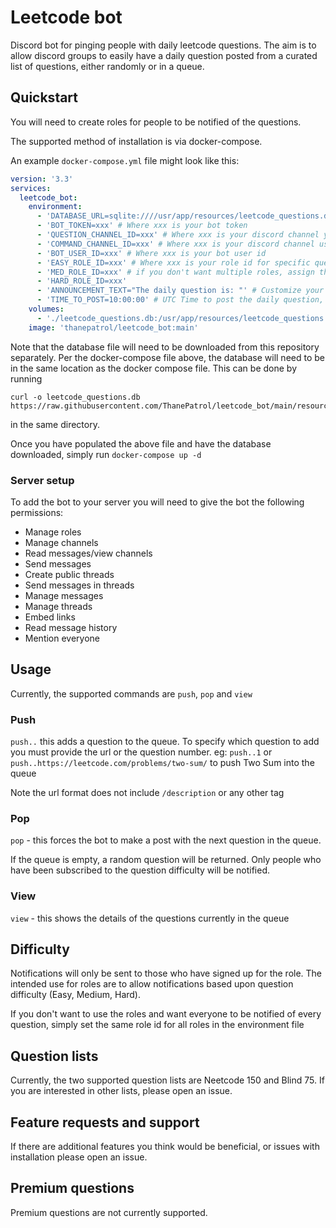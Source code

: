 # Leetcode bot
Discord bot for pinging people with daily leetcode questions.
The aim is to allow discord groups to easily have a daily question posted from a curated 
list of questions, either randomly or in a queue. 

## Quickstart
You will need to create roles for people to be notified of the questions. 

The supported method of installation is via docker-compose.

An example `docker-compose.yml` file might look like this:
```yaml
version: '3.3'
services:
  leetcode_bot:
    environment:
      - 'DATABASE_URL=sqlite:////usr/app/resources/leetcode_questions.db'
      - 'BOT_TOKEN=xxx' # Where xxx is your bot token
      - 'QUESTION_CHANNEL_ID=xxx' # Where xxx is your discord channel you use for posting questions
      - 'COMMAND_CHANNEL_ID=xxx' # Where xxx is your discord channel used for posting bot commands. Ideally this is the only use of the channel
      - 'BOT_USER_ID=xxx' # Where xxx is your bot user id
      - 'EASY_ROLE_ID=xxx' # Where xxx is your role id for specific questions
      - 'MED_ROLE_ID=xxx' # if you don't want multiple roles, assign them to the same value
      - 'HARD_ROLE_ID=xxx'
      - 'ANNOUNCEMENT_TEXT="The daily question is: "' # Customize your announcement text here
      - 'TIME_TO_POST=10:00:00' # UTC Time to post the daily question, specified in 24 hour format. eg 10:00:00 is 10AM UTC 
    volumes:
      - './leetcode_questions.db:/usr/app/resources/leetcode_questions.db'
    image: 'thanepatrol/leetcode_bot:main'
```
Note that the database file will need to be downloaded from this repository separately.
Per the docker-compose file above, the database will need to be in the same location
as the docker compose file. 
This can be done by running 
```shell
curl -o leetcode_questions.db https://raw.githubusercontent.com/ThanePatrol/leetcode_bot/main/resources/leetcode_questions.db
```
in the same directory.

Once you have populated the above file and have the database downloaded,
simply run `docker-compose up -d`

### Server setup
To add the bot to your server you will need to give the bot the following permissions:
- Manage roles
- Manage channels
- Read messages/view channels
- Send messages
- Create public threads
- Send messages in threads
- Manage messages
- Manage threads
- Embed links
- Read message history
- Mention everyone

## Usage
Currently, the supported commands are `push`, `pop` and `view`

### Push

`push..` this adds a question to the queue. To specify which  question to add you must provide the url
or the question number. eg: `push..1` or `push..https://leetcode.com/problems/two-sum/`
to push Two Sum into the queue

Note the url format does not include `/description` or any other tag

### Pop
`pop` - this forces the bot to make a post with the next question in the queue.

If the queue is empty, a random question will be returned. 
Only people who have been subscribed to the question difficulty will be notified.

### View
`view` - this shows the details of the questions currently in the queue

## Difficulty
Notifications will only be sent to those who have signed up for the role. 
The intended use for roles are to allow notifications based upon question difficulty
(Easy, Medium, Hard).

If you don't want to use the roles and want everyone to be notified of every
question, simply set the same role id for all roles in the environment file

## Question lists
Currently, the two supported question lists are Neetcode 150 and Blind 75.
If you are interested in other lists, please open an issue. 

## Feature requests and support
If there are additional features you think would be beneficial,
or issues with installation please open an issue.

## Premium questions
Premium questions are not currently supported. 
